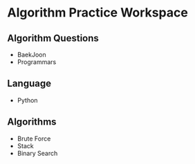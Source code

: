 # Algorithm Practice Workspace 
## Algorithm Questions
* BaekJoon
* Programmars
## Language
* Python
## Algorithms
* Brute Force
* Stack
* Binary Search
